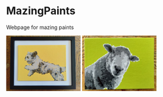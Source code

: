 # MazingPaints
Webpage for mazing paints
   
<img src="./images/dog_running.jpg" alt="drawing" width="200"/>   
<img src="./images/sheep.jpg" alt="drawing" width="200"/>   
   